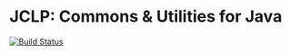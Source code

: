 # JCLP: Commons & Utilities for Java
[![Build Status](https://travis-ci.org/phylame/jclp.svg?branch=3.x)](https://travis-ci.org/phylame/jclp)
